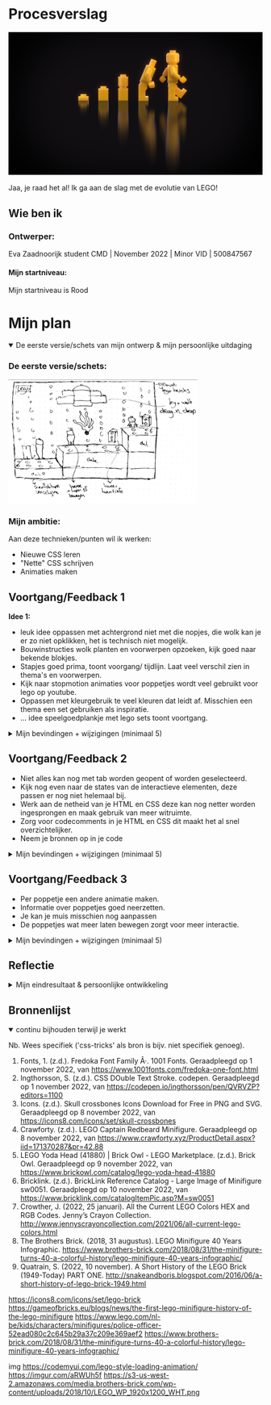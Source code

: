 # Procesverslag

![lego evolutie](readme-images/evolution.jpeg)

Jaa, je raad het al! Ik ga aan de slag met de evolutie van LEGO!


## Wie ben ik

### Ontwerper:
Eva Zaadnoorijk student CMD | November 2022 | Minor VID | 500847567

#### Mijn startniveau:
Mijn startniveau is Rood



# Mijn plan

<details open>
  <summary>De eerste versie/schets van mijn ontwerp & mijn persoonlijke uitdaging</summary>

  ### De eerste versie/schets:
  <img src="readme-images/schets1.jpeg" width="375px" alt="eerste versie/schets">


  ### Mijn ambitie: 
  Aan deze technieken/punten wil ik werken:
  - Nieuwe CSS leren
  - "Nette" CSS schrijven
  - Animaties maken
 
</details>




## Voortgang/Feedback 1

**Idee 1:**

- leuk idee oppassen met achtergrond niet met die nopjes, die wolk kan je er zo niet opklikken, het is technisch niet mogelijk.
- Bouwinstructies wolk planten en voorwerpen opzoeken, kijk goed naar bekende blokjes.
- Stapjes goed prima, toont voorgang/ tijdlijn. Laat veel verschil zien in thema's en voorwerpen.
- Kijk naar stopmotion animaties voor poppetjes wordt veel gebruikt voor lego op youtube.
- Oppassen met kleurgebruik te veel kleuren dat leidt af. Misschien een thema een set gebruiken als inspiratie.
- ... idee speelgoedplankje met lego sets toont voortgang.

<details>
  <summary>Mijn bevindingen + wijzigingen (minimaal 5)</summary>

  ### Bevinding 1:
  De wolk in mijn schets klopt niet met de achtergrond.

  #### oplossing:
  Ik denk dat ik de wolk achterwege ga laten omdat die ivm de achtergrond niet zo zal passen. Hij kan namelijk technisch gezien zo niet om de cahtergrond klikken

  ### Bevinding 2:
  Veel verschil laten zien tussen de poppetjes.

  #### oplossing:
  Veel verschillen laten zien in de poppetjes. Ik ga veel verschillende soorten poppetjes namaken met CSS zodat de veranderen beter te zien zijn. Ik heb hiervoor een tijdlijn gevonden met de verandering van lego poppetjes en een tijdlijn met de verandering van de blokjes.

  ![lego kleuren](readme-images/poppetjes.jpeg)
  (The Brothers Brick, 2018)

  ![lego kleuren](readme-images/bricks.jpeg)
  (Quatrain, 2022)

  ### Bevinding 3:
  Uitkijken met het kleurgebruik. Niet te veel kleuren door elkaar gaan gebruiken, dit leid erg af en zo wordt het ook nog eens onoverzichtelijk.

  #### oplossing:
  Ik maak een slectie van kleuren die ik wil gebruiken. Hiervoor ga ik opzoek naar kleuren die specifiek in Lego worden gebruikt. Daarvoor heb ik hetvolgende schema gevonden.

  ![lego kleuren](readme-images/kleurlego.jpeg)
  (Crowther, 2022)

</details>




## Voortgang/Feedback 2

- Niet alles kan nog met tab worden geopent of worden geselecteerd.
- Kijk nog even naar de states van de interactieve elementen, deze passen er nog niet helemaal bij.
- Werk aan de netheid van je HTML en CSS deze kan nog netter worden ingesprongen en maak gebruik van meer witruimte.
- Zorg voor codecomments in je HTML en CSS dit maakt het al snel overzichtelijker.
- Neem je bronnen op in je code

<details>
  <summary>Mijn bevindingen + wijzigingen (minimaal 5)</summary>
  
  ### Bevinding 1:
  Doordat niet alles nog met tab kan worden geslecteerd, is het niet geheel toegangkelijk.

  #### oplossing:
  Ik heb dit opgelost door een button te maken van al mijn poppetjes en door al mijn articles een tabindex van 0 te geven. Zo kunnen ook deze worden geselecteerd.

  ### Bevinding 2:
  De states van interactieve elementen kan worden verbeterd.

  #### oplossing:
  Ik heb dit verbeterd door veel meer states toe te voegen aan verschillende elementen. Deze states passen bij het element zelf.

  ### Bevinding 3:
  Voeg codecomments toe voor duidelijkheid, bronnen maar ook om het overzichtelijker te maken in je code.

  #### oplossing:
  Ik heb bij elk element in mijn css een codecomment toegevoegd die zegt welk element het is. Hierdoor kan ik makkelijker stylen met CSS en alles beter terugvinden. In mijn HTML heb ik hetzelfde gedaan en ik heb hier bronnen toegevoegd in mijn codecomments.

</details>




## Voortgang/Feedback 3

- Per poppetje een andere animatie maken.
- Informatie over poppetjes goed neerzetten.
- Je kan je muis misschien nog aanpassen
- De poppetjes wat meer laten bewegen zorgt voor meer interactie.

<details>
  <summary>Mijn bevindingen + wijzigingen (minimaal 5)</summary>
  
  
  ### Bevinding 1:
  Animatie moet wel bij het poppetje passen.

  #### oplossing:
  Ik heb de states en click-events per poppetje anders gemaakt. Hierdoor is het heel divers en niet te statisch.

  ### Bevinding 2:
  Muis kunnen aanpassen op basis van lego.

  #### oplossing:
  Ik heb van mijn cursor een lego icon gemaakt. Deze veranderd ook met light en darkmode mee om hem zo beter zichtbaar te maken.

  ### Bevinding 3:
  Informatie over de poppetjes geven en dit beter laten zien/ neerzetten.

  #### oplossing:
  Ik heb meer onderzoek gedaan naar de poppetjes en de blokjes  . Deze informatie heb ik kort en bondig beschreven in de lego poppetjes naast de karakters. Omdat dit vrij veel tekst was heb ik de blokjes laten vergroten zodat dit beter leesbaar is.

</details>




## Reflectie

<details>
  <summary>Mijn eindresultaat & persoonlijke ontwikkeling</summary>

  ### Je uitkomst - karakteristiek screenshot(s):

  <img src="readme-images/finalresult2" width="375px" alt="final ontwerp">

  Mijn eindresultaat is een lego trap die verschillende interactieve elementen bevat die ieder hun eigen vormgeveingen interactie hebben.

  ### Dit ging goed/Heb ik geleerd: 

  <img src="readme-images/finalresult1" width="375px" alt="top">

  Ik heb veel geleerd om gradients te gebruiken en hoe ik deze kan toepassen. Dit zie je terug bijvoorbeeld in de baard van de tovenaar. De achtergrondafbeedling bestaat uit een linear gradient. Ook heb ik geleerd om elementen vorm te geven (poppetjes) te maken in CSS met als doel geen afbeeldingen te gebruiken.

  ### Dit was lastig/Is niet gelukt:

  Het animaren van de poppetjes bleef vrij lastig voor sommige. Ik kan ze op en neer laten bewegen en heen en weer. Maar ik had graag nog meer kunnen willen doen.

  <img src="readme-images/finalresultlastig" width="375px" alt="bummer">

</details>




## Bronnenlijst

<details open>
<summary>continu bijhouden terwijl je werkt</summary>

Nb. Wees specifiek ('css-tricks' als bron is bijv. niet specifiek genoeg).

1. Fonts, 1. (z.d.). Fredoka Font Family Â·. 1001 Fonts. Geraadpleegd op 1 november 2022, van https://www.1001fonts.com/fredoka-one-font.html 
2. Ingthorsson, S. (z.d.). CSS DOuble Text Stroke. codepen. Geraadpleegd op 1 november 2022, van https://codepen.io/ingthorsson/pen/QVRVZP?editors=1100
3. Icons. (z.d.). Skull crossbones Icons Download for Free in PNG and SVG. Geraadpleegd op 8 november 2022, van https://icons8.com/icons/set/skull-crossbones
4. Crawforty. (z.d.). LEGO Captain Redbeard Minifigure. Geraadpleegd op 8 november 2022, van https://www.crawforty.xyz/ProductDetail.aspx?iid=171370287&pr=42.88
5. LEGO Yoda Head (41880) | Brick Owl - LEGO Marketplace. (z.d.). Brick Owl. Geraadpleegd op 9 november 2022, van https://www.brickowl.com/catalog/lego-yoda-head-41880 
6. Bricklink. (z.d.). BrickLink Reference Catalog - Large Image of Minifigure sw0051. Geraadpleegd op 10 november 2022, van https://www.bricklink.com/catalogItemPic.asp?M=sw0051
7. Crowther, J. (2022, 25 januari). All the Current LEGO Colors HEX and RGB Codes. Jenny’s Crayon Collection. http://www.jennyscrayoncollection.com/2021/06/all-current-lego-colors.html 
8. The Brothers Brick. (2018, 31 augustus). LEGO Minifigure 40 Years Infographic. https://www.brothers-brick.com/2018/08/31/the-minifigure-turns-40-a-colorful-history/lego-minifigure-40-years-infographic/
9. Quatrain, S. (2022, 10 november). A Short History of the LEGO Brick (1949-Today) PART ONE. http://snakeandboris.blogspot.com/2016/06/a-short-history-of-lego-brick-1949.html

https://icons8.com/icons/set/lego-brick
https://gameofbricks.eu/blogs/news/the-first-lego-minifigure-history-of-the-lego-minifigure
https://www.lego.com/nl-be/kids/characters/minifigures/police-officer-52ead080c2c645b29a37c209e369aef2
https://www.brothers-brick.com/2018/08/31/the-minifigure-turns-40-a-colorful-history/lego-minifigure-40-years-infographic/

img
https://codemyui.com/lego-style-loading-animation/
https://imgur.com/aRWUh5f 
https://s3-us-west-2.amazonaws.com/media.brothers-brick.com/wp-content/uploads/2018/10/LEGO_WP_1920x1200_WHT.png 
</details>